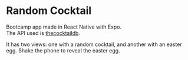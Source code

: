 # Random Cocktail

Bootcamp app made in React Native with Expo.  
The API used is [thecocktaildb](https://www.thecocktaildb.com/).  

It has two views: one with a random cocktail, and another with an easter egg. Shake the phone to reveal the easter egg.

